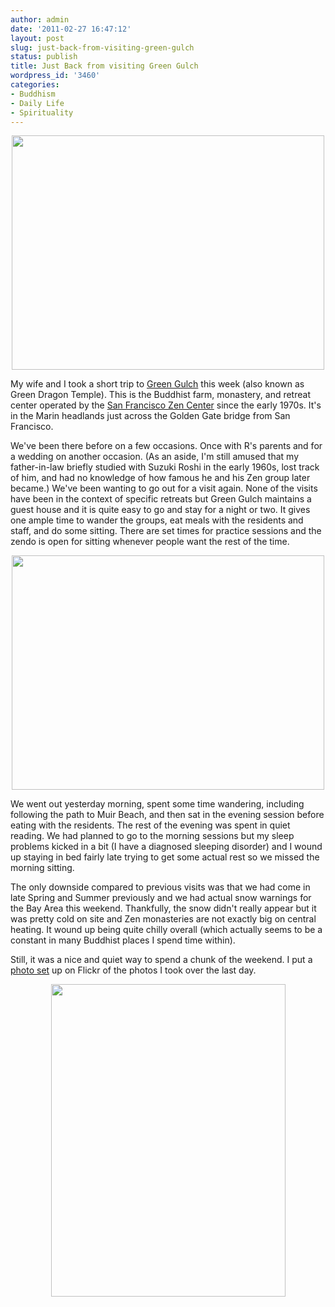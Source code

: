 ```yaml
---
author: admin
date: '2011-02-27 16:47:12'
layout: post
slug: just-back-from-visiting-green-gulch
status: publish
title: Just Back from visiting Green Gulch
wordpress_id: '3460'
categories:
- Buddhism
- Daily Life
- Spirituality
---
```

<p style="text-align: center"><a href="http://www.flickr.com/photos/albill/5483933156/" title="Untitled by albill, on Flickr"><img src="https://farm6.static.flickr.com/5056/5483933156_252f1a76c3.jpg" width="500" height="375" alt="" /></a></p>

My wife and I took a short trip to <a href="http://www.sfzc.org/ggf/">Green Gulch</a> this week (also known as Green Dragon Temple). This is the Buddhist farm, monastery, and retreat center operated by the <a href="http://www.sfzc.org">San Francisco Zen Center</a> since the early 1970s. It's in the Marin headlands just across the Golden Gate bridge from San Francisco.

We've been there before on a few occasions. Once with R's parents and for a wedding on another occasion. (As an aside, I'm still amused that my father-in-law briefly studied with Suzuki Roshi in the early 1960s, lost track of him, and had no knowledge of how famous he and his Zen group later became.) We've been wanting to go out for a visit again. None of the visits have been in the context of specific retreats but Green Gulch maintains a guest house and it is quite easy to go and stay for a night or two. It gives one ample time to wander the groups, eat meals with the residents and staff, and do some sitting. There are set times for practice sessions and the zendo is open for sitting whenever people want the rest of the time. 

<p style="text-align: center"><a href="http://www.flickr.com/photos/albill/5483328517/" title="Untitled by albill, on Flickr"><img src="https://farm6.static.flickr.com/5054/5483328517_4c378e55a5.jpg" width="500" height="375" alt="" /></a></p>

We went out yesterday morning, spent some time wandering, including following the path to Muir Beach, and then sat in the evening session before eating with the residents. The rest of the evening was spent in quiet reading. We had planned to go to the morning sessions but my sleep problems kicked in a bit (I have a diagnosed sleeping disorder) and I wound up staying in bed fairly late trying to get some actual rest so we missed the morning sitting.

The only downside compared to previous visits was that we had come in late Spring and Summer previously and we had actual snow warnings for the Bay Area this weekend. Thankfully, the snow didn't really appear but it was pretty cold on site and Zen monasteries are not exactly big on central heating. It wound up being quite chilly overall (which actually seems to be a constant in many Buddhist places I spend time within). 

Still, it was a nice and quiet way to spend a chunk of the weekend. I put a <a href="http://www.flickr.com/photos/albill/sets/72157626161261970/">photo set</a> up on Flickr of the photos I took over the last day.

<p style="text-align: center"><a href="http://www.flickr.com/photos/albill/5483917734/" title="Untitled by albill, on Flickr"><img src="https://farm6.static.flickr.com/5171/5483917734_56273b6128.jpg" width="375" height="500" alt="" /></a></p>
